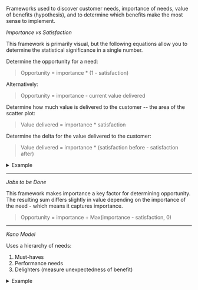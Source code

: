 Frameworks used to discover customer needs, importance of needs, value of benefits (hypothesis), and to determine which benefits make the most sense to implement.

*Importance vs Satisfaction*

This framework is primarily visual, but the following equations allow you to determine the statistical significance in a single number.

Determine the opportunity for a need:

> Opportunity = importance * (1 - satisfaction)

Alternatively:

> Opportunity = importance - current value delivered


Determine how much value is delivered to the customer -- the area of the scatter plot:

> Value delivered = importance * satisfaction

Determine the delta for the value delivered to the customer:

> Value delivered = importance * (satisfaction before - satisfaction after)

<details>
<summary>
Example
</summary>
Top-left is high opportunity -- high importance and low satisfaction

![Opportunity](importance-vs-satisfaction-example.png?raw=true)

</details>

---

*Jobs to be Done*

This framework makes importance a key factor for determining opportunity. The resulting sum differs slightly in value depending on the importance of the need - which means it captures importance.

> Opportunity = importance + Max(importance - satisfaction, 0)

---

*Kano Model*

Uses a hierarchy of needs:

1. Must-haves
1. Performance needs
1. Delighters (measure unexpectedness of benefit)

<details>
<summary>
Example
</summary>

![Kano Model](kano-model-framework.png?raw=true)

</details>
